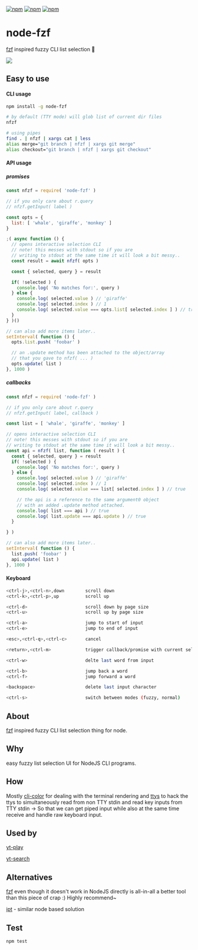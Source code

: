 [![npm](https://img.shields.io/npm/v/node-fzf.svg?maxAge=3600&style=flat-square)](https://www.npmjs.com/package/node-fzf)
[![npm](https://img.shields.io/npm/dm/node-fzf.svg?maxAge=3600)](https://www.npmjs.com/package/node-fzf)
[![npm](https://img.shields.io/npm/l/node-fzf.svg?maxAge=3600&style=flat-square)](https://github.com/talmobi/node-fzf/blob/master/LICENSE)

#  node-fzf
[fzf](https://github.com/junegunn/fzf) inspired fuzzy CLI list selection 🎀

![](https://i.imgur.com/SFUV5nW.gif)

## Easy to use

#### CLI usage
```bash
npm install -g node-fzf

# by default (TTY mode) will glob list of current dir files
nfzf

# using pipes
find . | nfzf | xargs cat | less
alias merge="git branch | nfzf | xargs git merge"
alias checkout="git branch | nfzf | xargs git checkout"
```

#### API usage

##### promises
```js
const nfzf = require( 'node-fzf' )

// if you only care about r.query
// nfzf.getInput( label )

const opts = {
  list: [ 'whale', 'giraffe', 'monkey' ]
}

;( async function () {
  // opens interactive selection CLI
  // note! this messes with stdout so if you are
  // writing to stdout at the same time it will look a bit messy..
  const result = await nfzf( opts )

  const { selected, query } = result

  if( !selected ) {
    console.log( 'No matches for:', query )
  } else {
    console.log( selected.value ) // 'giraffe'
    console.log( selected.index ) // 1
    console.log( selected.value === opts.list[ selected.index ] ) // true
  }
} )()

// can also add more items later..
setInterval( function () {
  opts.list.push( 'foobar' )

  // an .update method has been attached to the object/array
  // that you gave to nfzf( ... )
  opts.update( list )
}, 1000 )
```

##### callbacks
```js
const nfzf = require( 'node-fzf' )

// if you only care about r.query
// nfzf.getInput( label, callback )

const list = [ 'whale', 'giraffe', 'monkey' ]

// opens interactive selection CLI
// note! this messes with stdout so if you are
// writing to stdout at the same time it will look a bit messy..
const api = nfzf( list, function ( result ) {
  const { selected, query } = result
  if( !selected ) {
    console.log( 'No matches for:', query )
  } else {
    console.log( selected.value ) // 'giraffe'
    console.log( selected.index ) // 1
    console.log( selected.value === list[ selected.index ] ) // true

    // the api is a reference to the same argument0 object
    // with an added .update method attached.
    console.log( list === api ) // true
    console.log( list.update === api.update ) // true
  }

} )

// can also add more items later..
setInterval( function () {
  list.push( 'foobar' )
  api.update( list )
}, 1000 )
```

#### Keyboard
```bash
<ctrl-j>,<ctrl-n>,down        scroll down
<ctrl-k>,<ctrl-p>,up          scroll up

<ctrl-d>                      scroll down by page size
<ctrl-u>                      scroll up by page size

<ctrl-a>                      jump to start of input
<ctrl-e>                      jump to end of input

<esc>,<ctrl-q>,<ctrl-c>       cancel

<return>,<ctrl-m>             trigger callback/promise with current selection and exit

<ctrl-w>                      delte last word from input

<ctrl-b>                      jump back a word
<ctrl-f>                      jump forward a word

<backspace>                   delete last input character

<ctrl-s>                      switch between modes (fuzzy, normal)
```

## About
[fzf](https://github.com/junegunn/fzf) inspired fuzzy CLI list selection thing for node.

## Why
easy fuzzy list selection UI for NodeJS CLI programs.

## How
Mostly [cli-color](https://github.com/medikoo/cli-color) for dealing with the terminal rendering
and [ttys](https://github.com/TooTallNate/ttys) to hack the ttys to simultaneously
read from non TTY stdin and read key inputs from TTY stdin -> So that we can get piped input while
also at the same time receive and handle raw keyboard input.

## Used by
[yt-play](https://github.com/talmobi/yt-play)

[yt-search](https://github.com/talmobi/yt-search)

## Alternatives
[fzf](https://github.com/junegunn/fzf) even though it doesn't work in NodeJS directly is all-in-all a better tool than this piece of crap :) Highly recommend~

[ipt](https://github.com/ruyadorno/ipt) - similar node based solution

## Test
```bash
npm test
```

